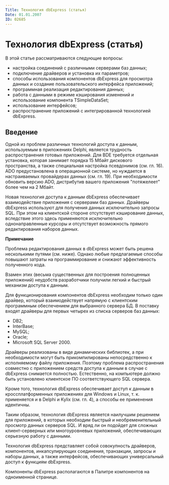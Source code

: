 ```yaml
---
Title: Технология dbExpress (статья)
Date: 01.01.2007
ID: 02685
---
```



Технология dbExpress (статья)
=============================

В этой статье рассматриваются следующие вопросы:

- настройка соединений с различными серверами баз данных;
- подключение драйверов и установка их параметров;
- способы использования компонентов dbExpress для просмотра данных и создание пользовательского интерфейса приложений;
- программная реализация редактирования данных;
- работа с данными в режиме кэширования изменений и использование компонента TSimpleDataSet;
- использование интерфейсов;
- распространение приложений с интегрированной технологией dbExpress.

## Введение

Одной из проблем различных технологий доступа к данным, используемым в
приложениях Delphi, является трудность распространения готовых
приложений. Для BDE требуется отдельная установка, которая занимает
порядка 15 Мбайт дискового пространства, а также специальная настройка
псевдонимов (см. гл. 16). ADO предустановлена в операционной системе, но
нуждается в настраиваемых провайдерах данных (см. гл. 19). При
необходимости обновить версию ADO, дистрибутив вашего приложения
"потяжелеет" более чем на 2 Мбайт.

Новая технология доступа к данным dbExpress обеспечивает взаимодействие
приложения с серверами баз данных. Драйверы dbExpress используют для
получения данных исключительно запросы SQL. При этом на клиентской
стороне отсутствует кэширование данных, вследствие этого здесь
применяются исключительно однонаправленные курсоры и отсутствует
возможность прямого редактирования наборов данных.

**Примечание**

Проблема редактирования данных в dbExpress может быть решена несколькими
путями (см. ниже). Однако любые предлагаемые способы повышают затраты на
программирование и снижают эффективность полученного кода.

Взамен этих (весьма существенных для построения полноценных приложений)
неудобств разработчики получили легкий и быстрый механизм доступа к
данным.

Для функционирования компонентов dbExpress необходим только один
драйвер, который взаимодействует напрямую с клиентским программным
обеспечением для выбранного сервера БД. В поставку входят драйверы для
первых четырех из списка серверов баз данных:

- DB2;
- InterBase;
- MySQL;
- Oracle;
- Microsoft SQL Server 2000.

Драйверы реализованы в виде динамических библиотек, а при необходимости
могут быть прикомпилированы непосредственно к исполняемому файлу
приложения. Поэтому проблема распространения совместно с приложением
средств доступа к данным в случае с dbExpress снимается полностью.
Естественно, на компьютере должно быть установлено клиентское ПО
соответствующего SQL сервера.

Кроме того, технология dbExpress обеспечивает доступ к данным в
кроссплатформенных приложениях для Windows и Linux, т. к. применяется и
в Delphi и Kylix (см. гл. 4), а способы ее применения идентичны.

Таким образом, технология dbExpress является наилучшим решением для
приложений, в которых необходим быстрый и необременительный просмотр
данных серверов SQL. И вряд ли он подойдет для сложных клиент-серверных
или многоуровневых приложений, обеспечивающих серьезную работу с
данными.

Технология dbExpress представляет собой совокупность драйверов,
компонентов, инкапсулирующих соединения, транзакции, запросы и наборы
данных, а также интерфейсов, обеспечивающих универсальный доступ к
функциям dbExpress.

Компоненты dbExpress располагаются в Палитре компонентов на одноименной
странице.

<!-- TOC -->
